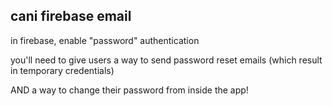 cani firebase email
---


in firebase, enable "password" authentication

you'll need to give users a way to send password reset emails (which result in temporary credentials)

AND a way to change their password from inside the app!